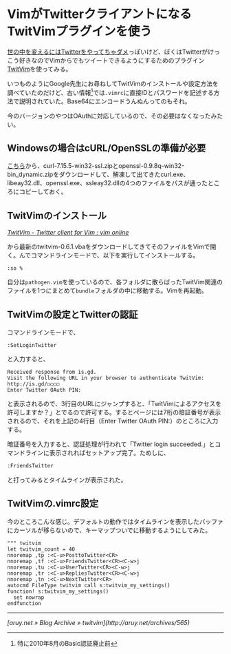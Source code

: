 # <span>VimがTwitterクライアントになる</span><span>TwitVimプラグインを使う</span>

[世の中を変えるにはTwitterをやってちゃダメ](http://el.jibun.atmarkit.co.jp/rails/2011/01/twitter-c545.html)っぽいけど、ぼくはTwitterがけっこう好きなのでVimからでもツイートできるようにするためのプラグイン[TwitVim](http://www.vim.org/scripts/script.php?script_id=2204)を使ってみる。

いつものようにGoogle先生にお尋ねしてTwitVimのインストールや設定方法を調べていたのだけど、古い情報[^1]では`.vimrc`に直接IDとパスワードを記述する方法で説明されていた。Base64にエンコードうんぬんってのもそれ。

今のバージョンのやつはOAuthに対応しているので、その必要はなくなったみたい。

<!-- READMORE -->


## Windowsの場合はcURL/OpenSSLの準備が必要

[こちら](http://www.limber.jp/?Software%2FOpenSSL%20for%20Windows)から、curl-7.15.5-win32-ssl.zipとopenssl-0.9.8q-win32-bin_dynamic.zipをダウンロードして、解凍して出てきたcurl.exe、libeay32.dll、openssl.exe、ssleay32.dllの4つのファイルをパスが通ったところにコピーしておく。


## TwitVimのインストール

<cite>[TwitVim - Twitter client for Vim : vim online](http://www.vim.org/scripts/script.php?script_id=2204)</cite>

から最新のtwitvim-0.6.1.vbaをダウンロードしてきてそのファイルをVimで開く。んでコマンドラインモードで、以下を実行してインストールする。

~~~ vim
:so %
~~~

自分は`pathogen.vim`を使っているので、各フォルダに散らばったTwitVim関連のファイルを1つにまとめて`bundle`フォルダの中に移動する。Vimを再起動。


## TwitVimの設定とTwitterの認証

コマンドラインモードで、

~~~ vim
:SetLoginTwitter
~~~

と入力すると、

~~~ text
Received response from is.gd.
Visit the following URL in your browser to authenticate TwitVim:
http://is.gd/○○○○
Enter Twitter OAuth PIN:
~~~

と表示されるので、3行目のURLにジャンプすると、「TwitVimによるアクセスを許可しますか？」とでるので許可する。するとページには7桁の暗証番号が表示されるので、それを上記の4行目（Enter Twitter OAuth PIN:）のところに入力する。

暗証番号を入力すると、認証処理が行われて「Twitter login succeeded.」とコマンドラインに表示されればセットアップ完了。ためしに、

~~~ sh
:FriendsTwitter
~~~

と打ってみるとタイムラインが表示された。


## TwitVimの.vimrc設定

今のところこんな感じ。デフォルトの動作ではタイムラインを表示したバッファにカーソルが移らないので、キーマップついでに移動するようにしてみた。

~~~ vim
""" twitvim
let twitvim_count = 40
nnoremap ,tp :<C-u>PosttoTwitter<CR>
nnoremap ,tf :<C-u>FriendsTwitter<CR><C-w>j
nnoremap ,tu :<C-u>UserTwitter<CR><C-w>j
nnoremap ,tr :<C-u>RepliesTwitter<CR><C-w>j
nnoremap ,tn :<C-u>NextTwitter<CR>
autocmd FileType twitvim call s:twitvim_my_settings()
function! s:twitvim_my_settings()
  set nowrap
endfunction
~~~


* * *

<cite>
  [aruy.net &#187; Blog Archive &#187; twitvim](http://aruy.net/archives/565)
</cite>

[^1]: 特に2010年8月のBasic認証廃止前
